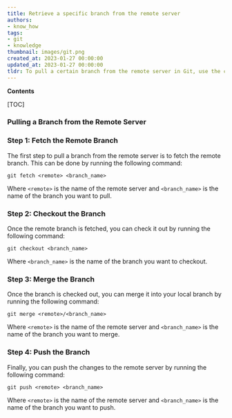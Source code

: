 ```yaml
---
title: Retrieve a specific branch from the remote server
authors:
- know_how
tags:
- git
- knowledge
thumbnail: images/git.png
created_at: 2023-01-27 00:00:00
updated_at: 2023-01-27 00:00:00
tldr: To pull a certain branch from the remote server in Git, use the command `git pull origin <branch\_name>`.
---
```


**Contents**

[TOC]

### Pulling a Branch from the Remote Server

### Step 1: Fetch the Remote Branch

The first step to pull a branch from the remote server is to fetch the remote branch. This can be done by running the following command:

```git
git fetch <remote> <branch_name>
```

Where `<remote>` is the name of the remote server and `<branch_name>` is the name of the branch you want to pull.

### Step 2: Checkout the Branch

Once the remote branch is fetched, you can check it out by running the following command:

```git
git checkout <branch_name>
```

Where `<branch_name>` is the name of the branch you want to checkout.

### Step 3: Merge the Branch

Once the branch is checked out, you can merge it into your local branch by running the following command:

```git
git merge <remote>/<branch_name>
```

Where `<remote>` is the name of the remote server and `<branch_name>` is the name of the branch you want to merge.

### Step 4: Push the Branch

Finally, you can push the changes to the remote server by running the following command:

```git
git push <remote> <branch_name>
```

Where `<remote>` is the name of the remote server and `<branch_name>` is the name of the branch you want to push.
